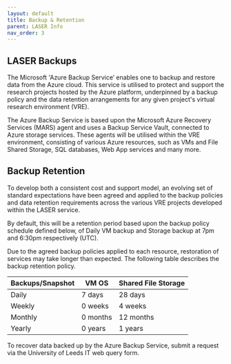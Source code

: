 ```yaml
---
layout: default
title: Backup & Retention
parent: LASER Info
nav_order: 3
---
```


## LASER Backups 
 
The Microsoft 'Azure Backup Service’ enables one to backup and restore data from the Azure cloud. This service is utilised to protect and support the research projects hosted by the Azure platform, underpinned by a backup policy and the data retention arrangements for any given project's virtual research environment (VRE).  

The Azure Backup Service is based upon the Microsoft Azure Recovery Services (MARS) agent and uses a Backup Service Vault, connected to Azure storage services. These agents will be utilised within the VRE environment, consisting of various Azure resources, such as VMs and File Shared Storage, SQL databases, Web App services and many more.  

## Backup Retention 

To develop both a consistent cost and support model, an evolving set of standard expectations have been agreed and applied to the backup policies and data retention requirements across the various VRE projects developed within the LASER service.    

By default, this will be a retention period based upon the backup policy schedule defined below, of Daily VM backup and Storage backup at 7pm and 6:30pm respectively (UTC).  

Due to the agreed backup policies applied to each resource, restoration of services may take longer than expected. The following table describes the backup retention policy.  
 
|Backups/Snapshot |VM OS |Shared File Storage |
|---|---|---|
|Daily |7 days |28 days |
|Weekly |0 weeks |4 weeks |
|Monthly |0 months |12 months |
|Yearly |0 years |1 years |
 
To recover data backed up by the Azure Backup Service, submit a request via the University of Leeds IT web query form.  

